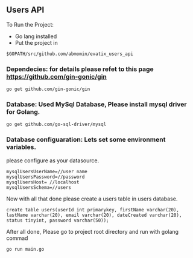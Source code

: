 ## Users API

To Run the Project:
* Go lang installed
* Put the project in 
```
$GOPATH/src/github.com/abmomin/evatix_users_api

```
### Dependecies: for details please refet to this page https://github.com/gin-gonic/gin
```
go get github.com/gin-gonic/gin
```

### Database: Used MySql Database, Please install mysql driver for Golang.

```
go get github.com/go-sql-driver/mysql
```
### Database configuaration: Lets set some environment variables.
please configure as your datasource.
```
mysqlUsersUserName=//user name
mysqlUsersPassword=//password
mysqlUsersHost= //localhost
mysqlUsersSchema=//users
```
Now with all that done please create a users table in users database.
```
create table users(userId int primarykey, firstName varchar(20), lastName varchar(20), email varchar(20), dateCreated varchar(20), status tinyint, password varchar(50)); 
```
After all done, Please go to project root directory and run with golang commad 
```
go run main.go
```
